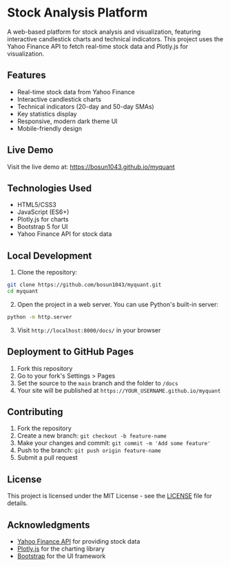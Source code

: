 # Stock Analysis Platform

A web-based platform for stock analysis and visualization, featuring interactive candlestick charts and technical indicators. This project uses the Yahoo Finance API to fetch real-time stock data and Plotly.js for visualization.

## Features

- Real-time stock data from Yahoo Finance
- Interactive candlestick charts
- Technical indicators (20-day and 50-day SMAs)
- Key statistics display
- Responsive, modern dark theme UI
- Mobile-friendly design

## Live Demo

Visit the live demo at: https://bosun1043.github.io/myquant

## Technologies Used

- HTML5/CSS3
- JavaScript (ES6+)
- Plotly.js for charts
- Bootstrap 5 for UI
- Yahoo Finance API for stock data

## Local Development

1. Clone the repository:
```bash
git clone https://github.com/bosun1043/myquant.git
cd myquant
```

2. Open the project in a web server. You can use Python's built-in server:
```bash
python -m http.server
```

3. Visit `http://localhost:8000/docs/` in your browser

## Deployment to GitHub Pages

1. Fork this repository
2. Go to your fork's Settings > Pages
3. Set the source to the `main` branch and the folder to `/docs`
4. Your site will be published at `https://YOUR_USERNAME.github.io/myquant`

## Contributing

1. Fork the repository
2. Create a new branch: `git checkout -b feature-name`
3. Make your changes and commit: `git commit -m 'Add some feature'`
4. Push to the branch: `git push origin feature-name`
5. Submit a pull request

## License

This project is licensed under the MIT License - see the [LICENSE](LICENSE) file for details.

## Acknowledgments

- [Yahoo Finance API](https://finance.yahoo.com/) for providing stock data
- [Plotly.js](https://plotly.com/javascript/) for the charting library
- [Bootstrap](https://getbootstrap.com/) for the UI framework 